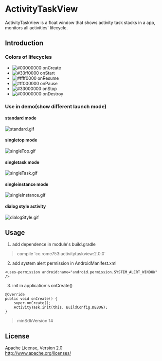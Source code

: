 # ActivityTaskView
ActivityTaskView is a float window that shows activity task stacks in a app,
monitors all activities' lifecycle.

## Introduction

### Colors of lifecycles

- ![#00000000](https://placehold.it/15/00000000/000000?text=+) onCreate
- ![#33ff0000](https://placehold.it/15/33ff0000/000000?text=+) onStart
- ![#ffff0000](https://placehold.it/15/ffff0000/000000?text=+) onResume
- ![#ff000000](https://placehold.it/15/ff000000/000000?text=+) onPause
- ![#33000000](https://placehold.it/15/33000000/000000?text=+) onStop
- ![#00000000](https://placehold.it/15/00000000/000000?text=+) onDestroy

### Use in demo(show different launch mode)

#### standard mode
![standard.gif](http://upload-images.jianshu.io/upload_images/1896166-210a9a551ffab54c.gif?imageMogr2/auto-orient/strip%7CimageView2/2/w/1240)

#### singletop mode
![singleTop.gif](http://upload-images.jianshu.io/upload_images/1896166-4d6150c0d9a947df.gif?imageMogr2/auto-orient/strip%7CimageView2/2/w/1240)

#### singletask mode
![singleTask.gif](http://upload-images.jianshu.io/upload_images/1896166-49db88012bbc36eb.gif?imageMogr2/auto-orient/strip%7CimageView2/2/w/1240)

#### singleinstance mode
![singleInstance.gif](http://upload-images.jianshu.io/upload_images/1896166-ecad63efe81f10d8.gif?imageMogr2/auto-orient/strip%7CimageView2/2/w/1240)

#### dialog style activity
![dialogStyle.gif](http://upload-images.jianshu.io/upload_images/1896166-538d3d530f8cd0d6.gif?imageMogr2/auto-orient/strip%7CimageView2/2/w/1240)

## Usage
1) add dependence in module's build.gradle
> compile 'cc.rome753:activitytaskview:2.0.0'

2) add system alert permission in AndroidManifest.xml
```
<uses-permission android:name="android.permission.SYSTEM_ALERT_WINDOW" />
```

3) init in application's onCreate()
```
@Override
public void onCreate() {
    super.onCreate();
    ActivityTask.init(this, BuildConfig.DEBUG);
}
```

> minSdkVersion 14

## License
  Apache License, Version 2.0  
  http://www.apache.org/licenses/
